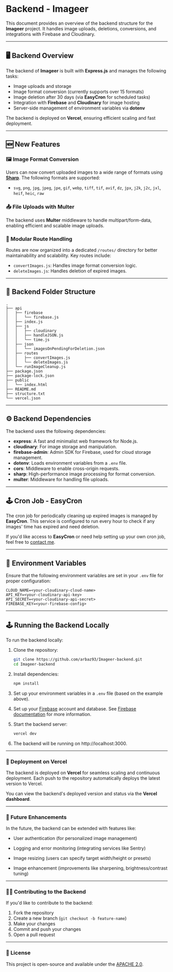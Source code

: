 # Backend - Imageer

This document provides an overview of the backend structure for the **Imageer** project. It handles image uploads, deletions, conversions, and integrations with Firebase and Cloudinary.

---

## 🖥️ Backend Overview

The backend of **Imageer** is built with **Express.js** and manages the following tasks:

- Image uploads and storage
- Image format conversion (currently supports over 15 formats)
- Image deletion after 30 days (via **EasyCron** for scheduled tasks)
- Integration with **Firebase** and **Cloudinary** for image hosting
- Server-side management of environment variables via **dotenv**

The backend is deployed on **Vercel**, ensuring efficient scaling and fast deployment.

---

## 🆕 New Features

### 🖼️ Image Format Conversion

Users can now convert uploaded images to a wide range of formats using [**Sharp**](https://sharp.pixelplumbing.com/). The following formats are supported: 

- `svg`, `png`, `jpg`, `jpeg`, `jpe`, `gif`, `webp`, `tiff`, `tif`, `avif`, `dz`, `jpx`, `j2k`, `j2c`, `jxl`, `heif`, `heic`, `raw`

### 📤 File Uploads with Multer

The backend uses **Multer** middleware to handle multipart/form-data, enabling efficient and scalable image uploads.

### 🧭 Modular Route Handling

Routes are now organized into a dedicated `/routes/` directory for better maintainability and scalability. Key routes include:

- `convertImages.js`: Handles image format conversion logic.
- `deleteImages.js`: Handles deletion of expired images.

---

## 📁 Backend Folder Structure

```
.
├── api
│   ├── firebase
│   │   └── firebase.js
│   ├── index.js
│   ├── js
│   │   ├── cloudinary
│   │   ├── handleJSON.js
│   │   └── time.js
│   ├── json
│   │   └── imagesOnPendingForDeletion.json
│   ├── routes
│   │   ├── convertImages.js
│   │   └── deleteImages.js
│   └── runImageCleanup.js
├── package.json
├── package-lock.json
├── public
│   └── index.html
├── README.md
├── structure.txt
└── vercel.json
```

---

## ⚙️ Backend Dependencies

The backend uses the following dependencies:

- **express**: A fast and minimalist web framework for Node.js.
- **cloudinary**: For image storage and manipulation.
- **firebase-admin**: Admin SDK for Firebase, used for cloud storage management.
- **dotenv**: Loads environment variables from a `.env` file.
- **cors**: Middleware to enable cross-origin requests.
- **sharp**: High-performance image processing for format conversion.
- **multer**: Middleware for handling file uploads.

---

## 🕹️ Cron Job - EasyCron

The cron job for periodically cleaning up expired images is managed by **EasyCron**. This service is configured to run every hour to check if any images' time has expired and need deletion.

If you'd like access to **EasyCron** or need help setting up your own cron job, feel free to [contact me](mailto:yousafarbaz.dev@gmail.com).

---

## 📝 Environment Variables

Ensure that the following environment variables are set in your `.env` file for proper configuration:

```
CLOUD_NAME=<your-cloudinary-cloud-name> 
API_KEY=<your-cloudinary-api-key> 
API_SECRET=<your-cloudinary-api-secret>
FIREBASE_KEY=<your-firebase-config> 
```

---

## 🕹️ Running the Backend Locally

To run the backend locally:

1. Clone the repository:

   ```bash
   git clone https://github.com/arbaz93/Imageer-backend.git
   cd Imageer-backend
   ```

2. Install dependencies:

   ```bash
   npm install
   ```

3. Set up your environment variables in a `.env` file (based on the example above).

4. Set up your [Firebase](https://firebase.google.com/) account and database. See [Firebase documentation](https://firebase.google.com/docs) for more information.

5. Start the backend server:

   ```bash
   vercel dev
   ```

6. The backend will be running on http://localhost:3000.

---

### 🚀 Deployment on Vercel

The backend is deployed on **Vercel** for seamless scaling and continuous deployment. Each push to the repository automatically deploys the latest version to Vercel.

You can view the backend's deployed version and status via the **Vercel dashboard**.

---

### 🚀 Future Enhancements

In the future, the backend can be extended with features like:

- User authentication (for personalized image management)

- Logging and error monitoring (integrating services like Sentry)

- Image resizing (users can specify target width/height or presets)

- Image enhancement (improvements like sharpening, brightness/contrast tuning)

---

### 🧑‍💻 Contributing to the Backend

If you'd like to contribute to the backend:

1. Fork the repository
2. Create a new branch (`git checkout -b feature-name`)
3. Make your changes
4. Commit and push your changes
5. Open a pull request

---

### 📄 License

This project is open-source and available under the [APACHE 2.0](LICENSE).
